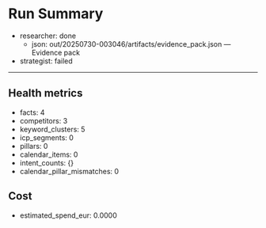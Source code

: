 # Run Summary

- researcher: done
  - json: out/20250730-003046/artifacts/evidence_pack.json — Evidence pack
- strategist: failed

---
## Health metrics
- facts: 4
- competitors: 3
- keyword_clusters: 5
- icp_segments: 0
- pillars: 0
- calendar_items: 0
- intent_counts: {}
- calendar_pillar_mismatches: 0

## Cost
- estimated_spend_eur: 0.0000
